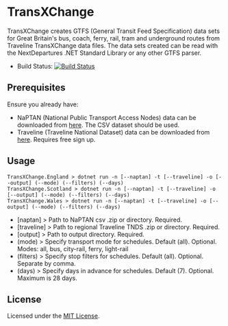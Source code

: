 # TransXChange

TransXChange creates GTFS (General Transit Feed Specification) data sets for Great Britain's bus, coach, ferry, rail, tram and underground routes from Traveline TransXChange data files. The data sets created can be read with the NextDepartures .NET Standard Library or any other GTFS parser.

* Build Status: [![Build Status](https://dev.azure.com/philvessey/TransXChange/_apis/build/status/philvessey.TransXChange?branchName=master)](https://dev.azure.com/philvessey/TransXChange/_build/latest?definitionId=7&branchName=master)

## Prerequisites

Ensure you already have:

* NaPTAN (National Public Transport Access Nodes) data can be downloaded from [here](https://data.gov.uk/dataset/ff93ffc1-6656-47d8-9155-85ea0b8f2251/national-public-transport-access-nodes-naptan). The CSV dataset should be used.
* Traveline (Traveline National Dataset) data can be downloaded from [here](https://www.travelinedata.org.uk/traveline-open-data/traveline-national-dataset/). Requires free sign up.

## Usage

```
TransXChange.England > dotnet run -n [--naptan] -t [--traveline] -o [--output] (--mode) (--filters) (--days)
TransXChange.Scotland > dotnet run -n [--naptan] -t [--traveline] -o [--output] (--mode) (--filters) (--days)
TransXChange.Wales > dotnet run -n [--naptan] -t [--traveline] -o [--output] (--mode) (--filters) (--days)
```

* [naptan] > Path to NaPTAN csv .zip or directory. Required.
* [traveline] > Path to regional Traveline TNDS .zip or directory. Required.
* [output] > Path to output directory. Required.
* (mode) > Specify transport mode for schedules. Default (all). Optional. Modes: all, bus, city-rail, ferry, light-rail
* (filters) > Specify stop filters for schedules. Default (all). Optional. Separate by comma.
* (days) > Specify days in advance for schedules. Default (7). Optional. Maximum is 28 days.

## License

Licensed under the [MIT License](./LICENSE).